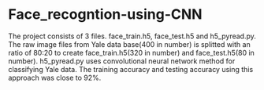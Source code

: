 # Face_recogntion-using-CNN
The project consists of 3 files. face_train.h5, face_test.h5 and h5_pyread.py. 
The raw image files from Yale data base(400 in number) is splitted with an ratio of 80:20 to create face_train.h5(320 in number) and
face_test.h5(80 in number). h5_pyread.py uses convolutional neural network method for classifying Yale data. The training accuracy and 
testing accuracy using this approach was close to 92%.
